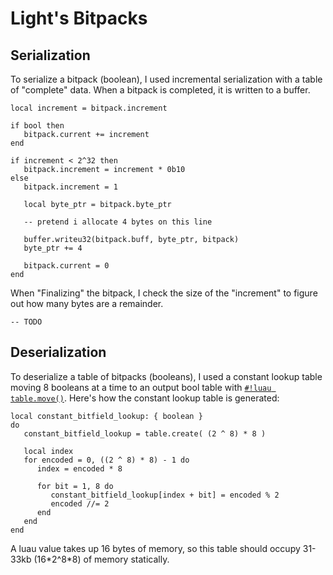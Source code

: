 # Light's Bitpacks

## Serialization

To serialize a bitpack (boolean), I used incremental serialization with a table of "complete" data. When a bitpack is
completed, it is written to a buffer.

```luau
local increment = bitpack.increment

if bool then
   bitpack.current += increment
end

if increment < 2^32 then
   bitpack.increment = increment * 0b10
else
   bitpack.increment = 1

   local byte_ptr = bitpack.byte_ptr

   -- pretend i allocate 4 bytes on this line

   buffer.writeu32(bitpack.buff, byte_ptr, bitpack)
   byte_ptr += 4

   bitpack.current = 0
end
```

When "Finalizing" the bitpack, I check the size of the "increment" to figure out how many bytes are a remainder.

```luau
-- TODO
```

## Deserialization

To deserialize a table of bitpacks (booleans), I used a constant lookup table moving 8 booleans at a time to an output
bool table with [`#!luau table.move()`](https://create.roblox.com/docs/reference/engine/libraries/table#move). Here's
how the constant lookup table is generated:

```luau
local constant_bitfield_lookup: { boolean }
do
   constant_bitfield_lookup = table.create( (2 ^ 8) * 8 )

   local index
   for encoded = 0, ((2 ^ 8) * 8) - 1 do
      index = encoded * 8

      for bit = 1, 8 do
         constant_bitfield_lookup[index + bit] = encoded % 2
         encoded //= 2
      end
   end
end
```

A luau value takes up 16 bytes of memory, so this table should occupy 31-33kb (16\*2^8\*8) of memory statically.
